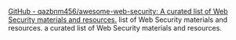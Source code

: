 
[GitHub - qazbnm456/awesome-web-security: A curated list of Web Security materials and resources.](https://github.com/qazbnm456/awesome-web-security)
list of Web Security materials and resources.
a curated list of Web Security materials and resources.
